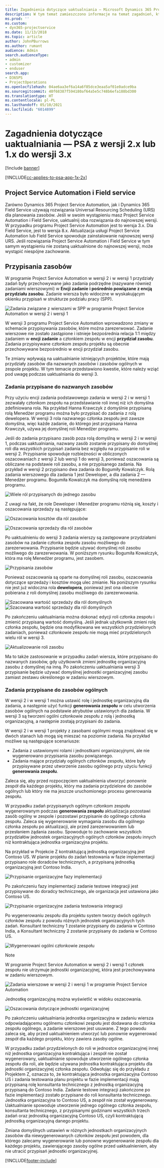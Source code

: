 ```yaml
---
title: Zagadnienia dotyczące uaktualniania — Microsoft Dynamics 365 Project Service Automation z wersji 2.x lub 1.x do wersji 3.x
description: W tym temat zamieszczono informacje na temat zagadnień, które należy wziąć pod uwagę podczas uaktualniania programu Project Service Automation w wersji 2.x lub 1.x do wersji 3.
ms.prod: ''
ms.custom:
- dyn365-projectservice
ms.date: 11/13/2018
ms.topic: article
author: JohnPBurrows
ms.author: rumant
audience: Admin
search.audienceType:
- admin
- customizer
- enduser
search.app:
- D365PS
- ProjectOperations
ms.openlocfilehash: 04ae6aa3ef6a14a6f85dce3eaa5af01e0adce9ba
ms.sourcegitcommit: 40f68387f594180af64a5e5c748b6efa188bd300
ms.translationtype: HT
ms.contentlocale: pl-PL
ms.lasthandoff: 05/10/2021
ms.locfileid: "6014899"
---
```

# <a name="upgrade-considerations---psa-version-2x-or-1x-to-version-3"></a>Zagadnienia dotyczące uaktualniania — PSA z wersji 2.x lub 1.x do wersji 3.x

[!include [banner](../includes/psa-now-project-operations.md)]

[!INCLUDE[cc-applies-to-psa-app-1x-2x](../includes/cc-applies-to-psa-app-1x-2x.md)]

## <a name="project-service-automation-and-field-service"></a>Project Service Automation i Field service
Zarówno Dynamics 365 Project Service Automation, jak i Dynamics 365 Field Service używają rozwiązania Universal Resourcing Scheduling (URS) dla planowania zasobów. Jeśli w swoim wystąpieniu masz Project Service Automation i Field Service, uaktualnij oba rozwiązania do najnowszej wersji. W przypadku programu Project Service Automation jest to wersja 3.x. Dla Field Service, jest to wersja 8.x. Aktualizacja usługi Project Service Automation lub Field Service spowoduje zainstalowanie najnowszej wersji URS. Jeśli rozwiązania Project Service Automation i Field Service w tym samym wystąpieniu nie zostaną uaktualnione do najnowszej wersji, może wystąpić niespójne zachowanie.

## <a name="resource-assignments"></a>Przypisania zasobów
W programie Project Service Automation w wersji 2 i w wersji 1 przydziały zadań były przechowywane jako zadania podrzędne (nazywane również zadaniami wierszowymi) w **Encji zadanie** **i pośrednio powiązane z encją przydziału zasobu**. Zadanie wiersza było widoczne w wyskakującym okienku przypisań w strukturze podziału pracy (SPP).

![Zadania związane z wierszami w SPP w programie Project Service Automation w wersji 2 i wersji 1](media/upgrade-line-task-01.png)

W wersji 3 programu Project Service Automation wprowadzono zmiany w schemacie przypisywania zasobów, które można zarezerwować. Zadanie wierszowe nie zostało zastąpione i istnieje bezpośrednia relacja 1:1 między zadaniem w **encji zadanie** a członkiem zespołu w encji **przydział zasobu**. Zadania przypisywane członkom zespołu projektu są obecnie przechowywane bezpośrednio w encji przydział zasobu.  

Te zmiany wpływają na uaktualnianie istniejących projektów, które mają przydziały zasobów dla nazwanych zasobów i zasobów ogólnych w zespole projektu. W tym temacie przedstawiono kwestie, które należy wziąć pod uwagę podczas uaktualniania do wersji 3. 

### <a name="tasks-assigned-to-named-resources"></a>Zadania przypisane do nazwanych zasobów
Przy użyciu encji zadania podstawowego zadania w wersji 2 i w wersji 1 zezwalały członkom zespołu na przedstawianie roli innej niż ich domyślna zdefiniowana rola. Na przykład Hanna Krawczyk z domyślnie przypisaną rolą Menedżer programu można było przypisać do zadania z rolą dewelopera. W wersji 3 rola nazwanego członka zespołu jest zawsze domyślna, więc każde zadanie, do którego jest przypisana Hanna Krawczyk, używa jej domyślnej roli Menedżer programu.

Jeśli do zadania przypisano zasób poza rolą domyślną w wersji 2 i w wersji 1, podczas uaktualniania, nazwany zasób zostanie przypisany do domyślnej roli dla wszystkich przypisań zadania bez względu na przypisanie roli w wersji 2. Przypisanie spowoduje rozbieżności w obliczonych oszacowaniach z wersji 2 lub wersji 1 do wersji 3, ponieważ oszacowania są obliczane na podstawie roli zasobu, a nie przypisanego zadania. Na przykład w wersji 2 przypisano dwa zadania do Bogumiły Kowalczyk. Rolą zadania wierszowego dla zadania 1 jest Deweloper, a dla zadania 2 — Menedżer programu. Bogumiła Kowalczyk ma domyślną rolę menedżera programu.

![Wiele ról przypisanych do jednego zasobu](media/upgrade-multiple-roles-02.png)

Z uwagi na fakt, że role Deweloper i Menedżer programu różnią się, koszty i oszacowania sprzedaży są następujące:

![Oszacowania kosztów dla ról zasobów](media/upggrade-cost-estimates-03.png)

![Oszacowania sprzedaży dla ról zasobów](media/upgrade-sales-estimates-04.png)

Po uaktualnieniu do wersji 3 zadania wierszy są zastępowane przydziałami zasobów na zadanie członka zespołu zasobu możliwego do zarezerwowania. Przypisanie będzie używać domyślnej roli zasobu możliwego do zarezerwowania. W poniższym rysunku Bogumiła Kowalczyk, która ma rolę Menedżer programu, jest zasobem.

![Przypisania zasobów](media/resource-assignment-v2-05.png)

Ponieważ oszacowania są oparte na domyślnej roli zasobu, oszacowania dotyczące sprzedaży i kosztów mogą ulec zmianie. Na poniższym rysunku nie jest już widoczna rola **dewelopera**, ponieważ jest ona obecnie pobierana z roli domyślnej zasobu możliwego do zarezerwowania.

![Szacowana wartość sprzedaży dla ról domyślnych](media/resource-assignment-cost-estimate-06.png)
![Szacowana wartość sprzedaży dla ról domyślnych](media/resource-assignment-sales-estimate-07.png)

Po zakończeniu uaktualniania można dokonać edycji roli członka zespołu i zmienić przypisaną wartość domyślną. Jeśli jednak użytkownik zmieni rolę członka zespołu, będzie ona modyfikowana we wszystkich przydzielonych zadaniach, ponieważ członkowie zespołu nie mogą mieć przydzielonych wielu ról w wersji 3.

![Aktualizowanie roli zasobu](media/resource-role-assignment-08.png)

Ma to także zastosowanie w przypadku zadań wiersza, które przypisano do nazwanych zasobów, gdy użytkownik zmieni jednostkę organizacyjną zasobu z domyślnej na inną. Po zakończeniu uaktualniania wersji 3 przypisanie będzie używać domyślnej jednostki organizacyjnej zasobu zamiast zestawu określonego w zadaniu wierszowym.

### <a name="tasks-assigned-to-generic-resources"></a>Zadania przypisane do zasobów ogólnych
W wersji 2 i w wersji 1 można ustawić rolę i jednostkę organizacyjną dla zadania, a następnie użyć funkcji **generowania zespołu** w celu utworzenia zasobów ogólnych na podstawie atrybutów ustawionych dla zadania. W wersji 3 są tworzeni ogólni członkowie zespołu z rolą i jednostką organizacyjną, a następnie zostają przypisani do zadania.

W wersji 2 i w wersji 1 projekty z zasobami ogólnymi mogą znajdować się w dwóch stanach lub mogą się mieszać na poziomie zadania. Na przykład możliwe są następujące scenariusze:

- Zadania z ustawionymi rolami i jednostkami organizacyjnymi, ale nie wygenerowano przypisania zasobu powiązanego.
- Zadania mające przydziały ogólnych członków zespołu, które były przypisywane przez utworzenie zasobu ogólnego przy użyciu funkcji **generowania zespołu**.

Zaleca się, aby przed rozpoczęciem uaktualnienia utworzyć ponownie zespół dla każdego projektu, który ma zadania przydzielone do zasobów ogólnych lub który nie ma jeszcze uruchomionego procesu generowania zespołu.

W przypadku zadań przypisanych ogólnym członkom zespołu wygenerowanym podczas **generowania zespołu** aktualizacja pozostawi zasób ogólny w zespole i pozostawi przypisanie do ogólnego członka zespołu. Zaleca się wygenerowanie wymagania zasobu dla ogólnego członka zespołu po aktualizacji, ale przed zarezerwowaniem lub przesłaniem żądania zasobu. Spowoduje to zachowanie wszystkich przydziałów jednostek organizacyjnych ogólnych członków zespołu innych niż kontraktująca jednostka organizacyjna projektu.

Na przykład w Projekcie Z kontraktującą jednostką organizacyjną jest Contoso US. W planie projektu do zadań testowania w fazie implementacji przypisano role doradców technicznych, a przypisaną jednostką organizacyjną jest Contoso India.

![Przypisanie organizacyjne fazy implementacji](media/org-unit-assignment-09.png)

Po zakończeniu fazy implementacji zadanie testowe integracji jest przypisywane do doradcy technicznego, ale organizacja jest ustawiona jako Contoso US.  

![Przypisanie organizacyjne zadania testowania integracji](media/org-unit-generate-team-10.png)

Po wygenerowaniu zespołu dla projektu system tworzy dwóch ogólnych członków zespołu z powodu różnych jednostek organizacyjnych tych zadań. Konsultant techniczny 1 zostanie przypisany do zadania w Contoso India, a Konsultant techniczny 2 zostanie przypisany do zadania w Contoso US.  

![Wygenerowani ogólni członkowie zespołu](media/org-unit-assignments-multiple-resources-11.png)

> [!NOTE]
> W programie Project Service Automation w wersji 2 i wersji 1 członek zespołu nie utrzymuje jednostki organizacyjnej, która jest przechowywana w zadaniu wierszowym.

![Zadania wierszowe w wersji 2 i wersji 1 w programie Project Service Automation](media/line-tasks-12.png)

Jednostkę organizacyjną można wyświetlić w widoku oszacowania. 

![Oszacowania dotyczące jednostki organizacyjnej](media/org-unit-estimates-view-13.png)
 
Po zakończeniu uaktualniania jednostka organizacyjna w zadaniu wiersza odpowiadającemu ogólnemu członkowi zespołu jest dodawana do członka zespołu ogólnego, a zadanie wierszowe jest usuwane. Z tego powodu zaleca się, aby przed uaktualnieniem utworzyć lub ponownie wygenerować zespół dla każdego projektu, który zawiera zasoby ogólne.

W przypadku zadań przydzielonych do roli w jednostce organizacyjnej innej niż jednostka organizacyjna kontraktująca i zespół nie został wygenerowany, uaktualnianie spowoduje utworzenie ogólnego członka zespołu dla roli, ale będzie używana jednostka kontraktująca projektu dla jednostki organizacyjnej członka zespołu. Odwołując się do przykładu z Projektem Z, oznacza to, że kontraktująca jednostka organizacyjna Contoso US i zadania testowania planu projektu w fazie implementacji mają przypisaną rolę konsultanta technicznego z jednostką organizacyjną przypisaną do Contoso India. Zadanie testowe integracji zakończone po fazie implementacji zostało przypisane do roli konsultanta technicznego. Jednostka organizacyjna to Contoso US, a zespół nie został wygenerowany. Uaktualnianie spowoduje utworzenie jednego ogólnego członka zespołu, konsultanta technicznego, z przypisanymi godzinami wszystkich trzech zadań oraz jednostką organizacyjną Contoso US, czyli kontraktującą jednostką organizacyjną danego projektu.   
 
Zmiana domyślnych ustawień w różnych jednostkach organizacyjnych zasobów dla niewygenerowanych członków zespołu jest powodem, dla którego zalecamy wygenerowanie lub ponowne wygenerowanie zespołu dla każdego projektu, zawierającego zasoby ogólne przed uaktualnieniem, aby nie utracić przypisań jednostki organizacyjnej.



[!INCLUDE[footer-include](../includes/footer-banner.md)]